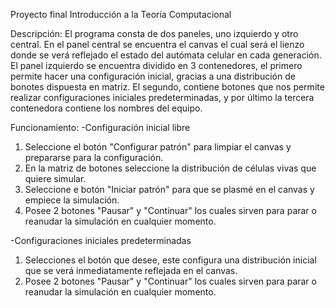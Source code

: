 Proyecto final Introducción a la Teoría Computacional 

  

Descripción: 
El programa consta de dos paneles, uno izquierdo y otro central. En el panel central se encuentra el canvas el cual será el lienzo donde se verá reflejado el estado del autómata celular en cada generación. El panel izquierdo se encuentra dividido en 3 contenedores, el primero permite hacer una configuración inicial, gracias a una distribución de bonotes dispuesta en matriz. El segundo, contiene botones que nos permite realizar configuraciones iniciales predeterminadas, y por último la tercera contenedora contiene los nombres del equipo.  

  
Funcionamiento: 
-Configuración inicial libre 

1. Seleccione el botón "Configurar patrón" para limpiar el canvas y prepararse para la configuración.  
2. En la matriz de botones seleccione la distribución de células vivas que quiere simular.  
3. Seleccione e botón "Iniciar patrón" para que se plasmé en el canvas y empiece la simulación.  
4. Posee 2 botones "Pausar" y "Continuar" los cuales sirven para parar o reanudar la simulación en cualquier momento.  

  
-Configuraciones iniciales predeterminadas 
1. Selecciones el botón que desee, este configura una distribución inicial que se verá inmediatamente reflejada en el canvas.  
2. Posee 2 botones "Pausar" y "Continuar" los cuales sirven para parar o reanudar la simulación en cualquier momento. 
